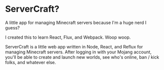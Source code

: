# ServerCraft?
A little app for managing Minecraft servers because I'm a huge nerd I guess?

I created this to learn React, Flux, and Webpack. Woop woop.

ServerCraft is a little web app written in Node, React, and Reflux for managing Minecraft servers.
After logging in with your Mojang account, you'll be able to create and launch new worlds, see who's
online, ban / kick folks, and whatever else.
